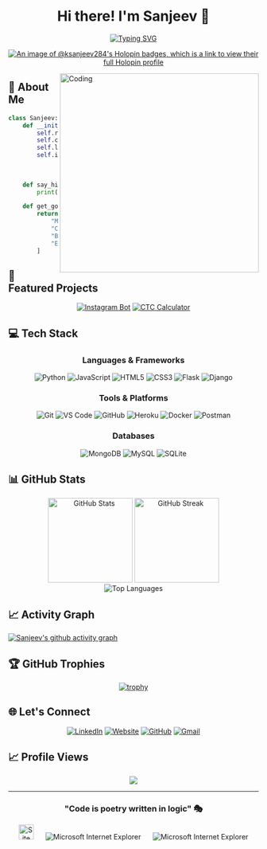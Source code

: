 # <div align="center">Hi there! I'm Sanjeev 👋</div>

<div align="center">
  
  [![Typing SVG](https://readme-typing-svg.herokuapp.com?font=Fira+Code&pause=1000&color=2E9FD1&center=true&vCenter=true&width=435&lines=Python+Developer;Automation+Enthusiast;Bot+Developer;Always+Learning)](https://git.io/typing-svg)
  
  [![An image of @ksanjeev284's Holopin badges, which is a link to view their full Holopin profile](https://holopin.me/ksanjeev284)](https://holopin.io/@ksanjeev284)
  
</div>

<img align="right" alt="Coding" width="400" src="https://cdn.dribbble.com/users/1162077/screenshots/3848914/programmer.gif">

## 🎯 About Me

```python
class Sanjeev:
    def __init__(self):
        self.role = "Python Developer"
        self.current_work = "Instagram Chat Bot"
        self.learning = ["Python Advanced", "Automation", "AI/ML"]
        self.interests = ["Bot Development", 
                         "Process Automation", 
                         "Open Source"]
    
    def say_hi(self):
        print("Thanks for dropping by! Let's build something amazing together!")

    def get_goals_2024(self):
        return [
            "Master Advanced Python Concepts",
            "Contribute to Major Open Source Projects",
            "Build Impactful Automation Tools",
            "Expand Tech Stack"
        ]
```

## 🚀 Featured Projects

<div align="center">

[![Instagram Bot](https://github-readme-stats.vercel.app/api/pin/?username=ksanjeev284&repo=Instagram-Chat-Bot&theme=tokyonight&hide_border=true)](https://github.com/ksanjeev284/YoutubetoSpotifyPlaylistConverter)
[![CTC Calculator](https://github-readme-stats.vercel.app/api/pin/?username=ksanjeev284&repo=ctccalculator.in&theme=tokyonight&hide_border=true)](https://github.com/ksanjeev284/Mathematical-Toolkit)

</div>

## 💻 Tech Stack

<div align="center">

### Languages & Frameworks
![Python](https://img.shields.io/badge/Python-3776AB?style=for-the-badge&logo=python&logoColor=white)
![JavaScript](https://img.shields.io/badge/JavaScript-F7DF1E?style=for-the-badge&logo=javascript&logoColor=black)
![HTML5](https://img.shields.io/badge/HTML5-E34F26?style=for-the-badge&logo=html5&logoColor=white)
![CSS3](https://img.shields.io/badge/CSS3-1572B6?style=for-the-badge&logo=css3&logoColor=white)
![Flask](https://img.shields.io/badge/Flask-000000?style=for-the-badge&logo=flask&logoColor=white)
![Django](https://img.shields.io/badge/Django-092E20?style=for-the-badge&logo=django&logoColor=white)

### Tools & Platforms
![Git](https://img.shields.io/badge/Git-F05032?style=for-the-badge&logo=git&logoColor=white)
![VS Code](https://img.shields.io/badge/VS_Code-007ACC?style=for-the-badge&logo=visual-studio-code&logoColor=white)
![GitHub](https://img.shields.io/badge/GitHub-181717?style=for-the-badge&logo=github&logoColor=white)
![Heroku](https://img.shields.io/badge/Heroku-430098?style=for-the-badge&logo=heroku&logoColor=white)
![Docker](https://img.shields.io/badge/Docker-2496ED?style=for-the-badge&logo=docker&logoColor=white)
![Postman](https://img.shields.io/badge/Postman-FF6C37?style=for-the-badge&logo=postman&logoColor=white)

### Databases
![MongoDB](https://img.shields.io/badge/MongoDB-47A248?style=for-the-badge&logo=mongodb&logoColor=white)
![MySQL](https://img.shields.io/badge/MySQL-4479A1?style=for-the-badge&logo=mysql&logoColor=white)
![SQLite](https://img.shields.io/badge/SQLite-003B57?style=for-the-badge&logo=sqlite&logoColor=white)

</div>

## 📊 GitHub Stats

<div align="center">
  <img src="https://github-readme-stats.vercel.app/api?username=ksanjeev284&show_icons=true&theme=tokyonight&hide_border=true&count_private=true" alt="GitHub Stats" height="170"/>
  <img src="https://github-readme-streak-stats.herokuapp.com/?user=ksanjeev284&theme=tokyonight&hide_border=true" alt="GitHub Streak" height="170"/>
</div>

<div align="center">
  <img src="https://github-readme-stats.vercel.app/api/top-langs/?username=ksanjeev284&layout=compact&theme=tokyonight&hide_border=true" alt="Top Languages"/>
</div>

## 📈 Activity Graph
[![Sanjeev's github activity graph](https://github-readme-activity-graph.vercel.app/graph?username=ksanjeev284&theme=tokyo-night&hide_border=true)](https://github.com/ashutosh00710/github-readme-activity-graph)

## 🏆 GitHub Trophies
<div align="center">
  
[![trophy](https://github-profile-trophy.vercel.app/?username=ksanjeev284&theme=tokyonight&no-frame=true&row=1&column=7)](https://github.com/ryo-ma/github-profile-trophy)

</div>

## 🌐 Let's Connect

<div align="center">
  
[![LinkedIn](https://img.shields.io/badge/LinkedIn-0A66C2?style=for-the-badge&logo=linkedin&logoColor=white)](https://www.linkedin.com/in/ksanjeev284)
[![Website](https://img.shields.io/badge/Website-333?style=for-the-badge&logo=google-chrome&logoColor=white)](https://ctccalculator.in)
[![GitHub](https://img.shields.io/badge/GitHub-181717?style=for-the-badge&logo=github&logoColor=white)](https://github.com/ksanjeev284)
[![Gmail](https://img.shields.io/badge/Gmail-D14836?style=for-the-badge&logo=gmail&logoColor=white)](mailto:ksanjeev284@gmail.com)

</div>

## 📈 Profile Views

<div align="center">
  
![](https://komarev.com/ghpvc/?username=ksanjeev284&color=blue&style=for-the-badge)

</div>

---

<div align="center">
  
### "Code is poetry written in logic" 🎭

<img src="https://raw.githubusercontent.com/BrunnerLivio/brunnerlivio/master/images/notepad.gif" alt="Site created with Notepad" height="30" />
<!-- "margin-right: whatever;" -->
<span>&nbsp;&nbsp;&nbsp;&nbsp;</span>  
<img src="https://raw.githubusercontent.com/BrunnerLivio/brunnerlivio/master/images/ie_logo.gif" alt="Microsoft Internet Explorer" />
<span>&nbsp;&nbsp;&nbsp;&nbsp;</span>  
<img src="https://raw.githubusercontent.com/BrunnerLivio/brunnerlivio/master/images/noframes.gif" alt="Microsoft Internet Explorer" />

</div>
